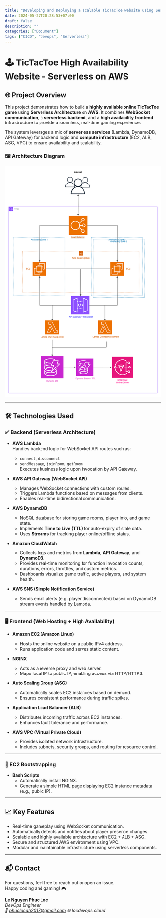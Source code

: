 ```yaml
---
title: "Developing and Deploying a scalable TicTacToe website using Serverless AWS Architecture"
date: 2024-05-27T20:28:53+07:00
draft: false
description: ""
categories: ["Document"]
tags: ["CICD", "devops", "Serverless"]
---
```

# 🕹️ TicTacToe High Availability Website - Serverless on AWS

## 🌐 Project Overview

This project demonstrates how to build a **highly available online TicTacToe game** using **Serverless Architecture** on **AWS**. It combines **WebSocket communication**, a **serverless backend**, and a **high availability frontend** infrastructure to provide a seamless, real-time gaming experience.

The system leverages a mix of **serverless services** (Lambda, DynamoDB, API Gateway) for backend logic and **compute infrastructure** (EC2, ALB, ASG, VPC) to ensure availability and scalability.

### 🖼️ Architecture Diagram

![Architecture Diagram](feature.png)

---

## 🛠️ Technologies Used

### ✅ Backend (Serverless Architecture)

- **AWS Lambda**  
  Handles backend logic for WebSocket API routes such as:
  - `connect`, `disconnect`
  - `sendMessage`, `joinRoom`, `getRoom`  
  Executes business logic upon invocation by API Gateway.

- **AWS API Gateway (WebSocket API)**  
  - Manages WebSocket connections with custom routes.
  - Triggers Lambda functions based on messages from clients.
  - Enables real-time bidirectional communication.

- **AWS DynamoDB**  
  - NoSQL database for storing game rooms, player info, and game state.
  - Implements **Time to Live (TTL)** for auto-expiry of stale data.
  - Uses **Streams** for tracking player online/offline status.

- **Amazon CloudWatch**  
  - Collects logs and metrics from **Lambda**, **API Gateway**, and **DynamoDB**.
  - Provides real-time monitoring for function invocation counts, durations, errors, throttles, and custom metrics.
  - Dashboards visualize game traffic, active players, and system health.

- **AWS SNS (Simple Notification Service)**  
  - Sends email alerts (e.g. player disconnected) based on DynamoDB stream events handled by Lambda.

---

### 🖥️ Frontend (Web Hosting + High Availability)

- **Amazon EC2 (Amazon Linux)**  
  - Hosts the online website on a public IPv4 address.
  - Runs application code and serves static content.

- **NGINX**  
  - Acts as a reverse proxy and web server.
  - Maps local IP to public IP, enabling access via HTTP/HTTPS.

- **Auto Scaling Group (ASG)**  
  - Automatically scales EC2 instances based on demand.
  - Ensures consistent performance during traffic spikes.

- **Application Load Balancer (ALB)**  
  - Distributes incoming traffic across EC2 instances.
  - Enhances fault tolerance and performance.

- **AWS VPC (Virtual Private Cloud)**  
  - Provides isolated network infrastructure.
  - Includes subnets, security groups, and routing for resource control.

---

### 🔧 EC2 Bootstrapping

- **Bash Scripts**  
  - Automatically install NGINX.
  - Generate a simple HTML page displaying EC2 instance metadata (e.g., public IP).

---

## 📈 Key Features

- Real-time gameplay using WebSocket communication.
- Automatically detects and notifies about player presence changes.
- Scalable and highly available architecture with EC2 + ALB + ASG.
- Secure and structured AWS environment using VPC.
- Modular and maintainable infrastructure using serverless components.

---

## 📬 Contact

For questions, feel free to reach out or open an issue.  
Happy coding and gaming! 🎮

**Le Nguyen Phuc Loc**  
*DevOps Engineer*  
*📧 phuclocdh2017@gmail.com*
*🌐 locdevops.cloud*

<!-- ## Table of contents

- [Pfsense, Client to Site \&  Site to site](#pfsense-client-to-site---site-to-site)
  - [Table of contents](#table-of-contents)
    - [What is Pfsense ?](#what-is-pfsense-)
    - [Features in pfsense](#features-in-pfsense)
    - [Setup firewall (Outscope)](#setup-firewall-outscope)
      - [Initial setup](#initial-setup)
        - [General Information](#general-information)
        - [Time Server Configuration](#time-server-configuration)
        - [WAN Interface Configuration](#wan-interface-configuration)
      - [Configure LAN Interface](#configure-lan-interface)
      - [Change the Admin password](#change-the-admin-password)
      - [Save parameters](#save-parameters)
      - [Configure Interface](#configure-interface)
      - [Configure Rule and NAT(port-forward)](#configure-rule-and-natport-forward)
        - [I. Rule WAN interface](#i-rule-wan-interface)
        - [II. Rule LAN interface](#ii-rule-lan-interface)
    - [Setup firewall (Inscope Non CDE)](#setup-firewall-inscope-non-cde)
    - [Build VPN](#build-vpn)
      - [Setup VPN Client to Site](#setup-vpn-client-to-site)
        - [Step 1: Configure WAN interface](#step-1-configure-wan-interface)
        - [Step 2: Create a Virtual IP](#step-2-create-a-virtual-ip)
        - [Step 3: Create Certificate Authority – CA](#step-3-create-certificate-authority--ca)
        - [Step 4: Create Server Certificate](#step-4-create-server-certificate)
        - [Step 5: Create a VPN – OpenVPN Server](#step-5-create-a-vpn--openvpn-server)
        - [Step 6: Create a VPN – OpenVPN Client](#step-6-create-a-vpn--openvpn-client)
        - [Step 7: Install the OpenVPN Client Export Utility, a tool that helps export the VPN client](#step-7-install-the-openvpn-client-export-utility-a-tool-that-helps-export-the-vpn-client)
        - [Step 8 : Create user OpenVPN](#step-8--create-user-openvpn)
        - [Step 9: Configure access permissions in the VPN](#step-9-configure-access-permissions-in-the-vpn)
        - [Step 10: Configure access to the VPN](#step-10-configure-access-to-the-vpn)
        - [Step 11: Configure NAT outbound](#step-11-configure-nat-outbound)
        - [Step 12: Export the VPN Client installation package](#step-12-export-the-vpn-client-installation-package)
        - [Step 13: Test the OpenVPN connection](#step-13-test-the-openvpn-connection)
      - [Setup VPN Site to site](#setup-vpn-site-to-site)
        - [Setup Network on CMC-Cloud Site HCM](#setup-network-on-cmc-cloud-site-hcm)
        - [Configure Interface OutScope, NonCDE, CDE Site HCM](#configure-interface-outscope-noncde-cde-site-hcm)
        - [Configure the IPSec tunnel Site HCM](#configure-the-ipsec-tunnel-site-hcm)
        - [Configure Firewall for local connections Site HCM](#configure-firewall-for-local-connections-site-hcm)
        - [Config Route table in CMC-Cloud on Site HCM](#config-route-table-in-cmc-cloud-on-site-hcm)
        - [Setup Network on CMC-Cloud Site HN](#setup-network-on-cmc-cloud-site-hn)
        - [Configure Interface OutScope, NonCDE, CDE Site HN](#configure-interface-outscope-noncde-cde-site-hn)
        - [Configure the IPSec tunnel Site HN](#configure-the-ipsec-tunnel-site-hn)
        - [Configure Firewall for local connections Site HN](#configure-firewall-for-local-connections-site-hn)
        - [Config Route table in CMC-Cloud on Site HN](#config-route-table-in-cmc-cloud-on-site-hn)
    - [Build VPN Route Base (Using OSPF)](#build-vpn-route-base-using-ospf)
      - [Routed IPsec (VTI)](#routed-ipsec-vti)
        - [HANOI - Khanh's zone (Vùng 1) - PHAN](#hanoi---khanhs-zone-vùng-1---phan)
        - [HCM - Khanh's zone (Vùng 2) - GIANG](#hcm---khanhs-zone-vùng-2---giang)
        - [HCM - Tram's zone (Vùng 3) - TRI](#hcm---trams-zone-vùng-3---tri)
      - [Step 1: Configure IPsec Tunnel on pfSense](#step-1-configure-ipsec-tunnel-on-pfsense)
      - [Step 2: Configure Phase 2 (Child SA) for VTI](#step-2-configure-phase-2-child-sa-for-vti)
      - [Create the VTI Interface](#create-the-vti-interface)
      - [Step 4: Firewall Rules for the VTI Interface](#step-4-firewall-rules-for-the-vti-interface)
      - [Testing the VTI Tunnel](#testing-the-vti-tunnel)
      - [Step 5: Setup for OSPF on pfSense with VTI](#step-5-setup-for-ospf-on-pfsense-with-vti)
        - [I. Install the FRR Package on pfSense](#i-install-the-frr-package-on-pfsense)
        - [II. Configure FRR Global Settings](#ii-configure-frr-global-settings)
        - [III. Configure OSPF in FRR](#iii-configure-ospf-in-frr)
        - [IV. Configure Static Routing in Pfsense](#iv-configure-static-routing-in-pfsense)
        - [V. Check status OSPF in FRR](#v-check-status-ospf-in-frr)
        - [V. Check ping](#v-check-ping)
    - [Build VPN With GRE-TUNNEL](#build-vpn-with-gre-tunnel)

### What is Pfsense ?

**`Pfsense`**: is an application that functions as a network firewall router and is free based on `FreeBSD`. Pfsense is configured through a web GUI interface for easy management and customization. It supports filtering based on source address, destination, source port, destination port, supports routing, and can operate in bridge or transparent mode.

![pfsense](Imgs/pfsense.png)

Moreover, If using pfsense as a gateway, we can clearly see the support for NAT and port forwarding on pfsense as well as performing load balancing or failover on the network paths.

### Features in pfsense

1. *`Aliases`*: In pfsense, the firewall cannot have a rule consisting of multiple IP groups or a port group. Therefore, it is necessary to group IP, Port, or URL into one alias. An alias allows to substitute one host, one network range, multiple separate IPs, or a group of ports, URLs... Aliases help save time if used correctly.

2. *`NAT`*: Pfsense supports Static NAT in the form of NAT 1:1. The condition to perform NAT 1:1 is to have a public IP. When performing NAT 1:1, the Private IP being NAT-ed will always go out with the corresponding Public IP, and the ports will also correspond on the Public IP.

3. *`Powerful firewall`*: PFsense provides a strong firewall with the ability to filter packets based on IP address, port, protocol, application,... It also supports complex and flexible firewall rules. Rules must be created to manage the internal network.

4. *`Analyze and manage traffic`*: PFsense provides network traffic analysis tools such as NetFlow and many other plugins to help you understand and manage Internet usage in your network.

5. *`VPN (Virtual Private Network)`*: PFsense supports multiple VPN protocols such as *`IPsec`*, *`OpenVPN`*, *`L2TP`*, and *`PPTP`*, allowing secure VPN connections to be established between locations or remote users.

6. *`Proxy Server`*: PFsense can act as a `proxy server`, allowing to control and filter web content, providing security and managing Internet traffic.

7. *`Load balancing and failover`*: PFsense supports load balancing across multiple Internet connections to optimize network performance and availability. It also features redundancy to ensure service continuity.

8. *`Manage access control lists (ACL)`*: By using access control lists, you can control the Internet access rights of users in the network, from blocking access to specific websites to managing access time.

9. *`Security`*: PFsense supports many security features such as `IDS/IPS` (Intrusion Detection/Prevention System), `DPI` (Deep Packet Inspection), `DDoS` protection, to protect the network from various threats.

10. *`Managing DHCP and DNS:`*: PFsense also provides DHCP and DNS management services to automatically assign IP addresses and manage domains within the network.

![pfsense](Imgs/pfs.jpg)

### Setup firewall (Outscope)

The pfSense solution is an open-source firewall project originating from the Monowall firewall project from many years ago. According to pfsense.org, thousands of enterprises use pfSense. Essentially, pfSense will include a full-featured firewall/L3 routing suite with many other features such as proxy server, IDS/IPS, high availability, certificate management, and centralized VPN.

![architecture](Imgs/fo.svg)

#### Initial setup

> [!CAUTION]
> ***Error login HTTP_REFERER***
> ![pfsense](Imgs/cts_error.png)

Access **terminal console** of **pfsense -> select number `8`**.

![pfsense](Imgs/cts_fix.png)

```sh
pfSsh.php playback disablereferercheck
```

> [!NOTE]
> ***ERR_CONNECTION_TIMED_OUT***

- Assignment Interface in pfSense:

  After configuring VLANs, pfSense will prompt you to assign the WAN interface. Typically, pfSense will display a list of network interfaces connected to it, such as vtnet0 and vtnet1. These are common virtual network interface names in cloud environments.
  - `Cloud Environment Consideration:`
    - In a cloud environment, if you do not have a VPN setup, pfSense will require a public IP address on the WAN interface to allow access to the User Interface (UI). This is crucial because, without VPN, the only way to manage pfSense remotely is through this public IP.

  - `WAN Configuration Before LAN:`
    - It is essential to configure WAN access rules before setting up the LAN interface, especially for ports 443 (HTTPS) and 80 (HTTP). `This is because, once the LAN interface is assigned, pfSense’s "Default Rule" will automatically shift from the WAN to the LAN interface`.
    - This behavior is part of pfSense’s security mechanism, where the default access rules will prioritize the LAN interface once it's assigned.

If you assign the LAN interface before configuring the necessary WAN rules, you might lose access to pfSense through the WAN interface. This happens because the default allow rules will then apply to the LAN, `leaving the WAN interface without the required access permissions`.

When accessing the Web UI interface, pfSense will automatically display the Setup Wizard page to set up the main parameters for the system.

![pfsense](Imgs/pfsense-web-ui.png)

Click **`Next`** to continue

##### General Information

![pfsense](Imgs/pfsense-web-ui-1.png)

Set up `Hostname`, `Domain`, `DNS Server`, then click `Next`

- Hostname: keep pfSense unchanged, you can change later.

- Domain: keep the default home.arpa, you can change later.

- Primary & Secondary DNS Server: Enter Cloudflare DNS (1.1.1.1 and 1.0.0.1) or Google DNS (8.8.8.8 and 8.8.4.4), or leave it blank.

- Override DNS: Select this if you want to use the DNS provided by the DHCP Server sent to the WAN port.

##### Time Server Configuration

![pfsense](Imgs/pfsense-web-ui-2.png)

Adjust time zone and Time Server. I use time server `1.vn.pool.ntp.org.`

##### WAN Interface Configuration

Configure the WAN Interface and LAN Interface according to the virtual network diagram designed in architecture.

1. **Step 1:**

   - Setup IP address of WAN and LAN in portal CMC-Cloud

    ![pfsense](Imgs/pfs_oos.png)

   - Setup security group in portal CMC-Cloud

    ![pfsense](Imgs/pfs_oos_1.png)

2. **Step 2:**

   - Set the WAN Interface Type to Static with the following IP parameters:

  ![pfsense](Imgs/sub_net.png)

  **IP Address:** `172.24.48.8`

  **Subnet Mask:** `24`

  **Upstream Gateway:** `172.24.48.1` (IP of the Mikrotik Router)

  In a real-world scenario, if you are using pfSense to connect to the ISP's optical modem, you will need to change the WAN Interface Type to PPPoE and enter the provided Username/Password for connection authentication.

  ![pfsense](Imgs/pfs_oos_.png)

  Set the `WAN` Interface to `DHCP` IP

  ![pfsense](Imgs/pfs_oos_2.png)

  Uncheck the option `Block RFC1918 Private Networks` and `Block bogon networks`

  Block RFC1918 Private Networks: This option means that pfSense will block all access to the WAN port from internal IP ranges (`10/8, 172.16/12, 192.168/16`).

  Since I'm using pfSense in a virtual network on CMC-Cloud, where all connections to the WAN port are internal IPs (`172.24.48.0/24`), it is necessary to uncheck Block RFC1918 Private Networks to allow the Host to access the pfSense management page.

#### Configure LAN Interface

Change LAN IP Address to `dhcp` and Subnet Mask `32`

![pfsense](Imgs/pfs_oos_3.png)

#### Change the Admin password

![pfsense](Imgs/pfs_oos_4.png)

Enter `new password` for Admin account

#### Save parameters

![pfsense](Imgs/pfs_oos_5.png)

Click `Reload` to let pfSense save the parameters and restart the service.

![pfsense](Imgs/pfs_oos_6.png)

Click `Finish` to complete

**`Result:`** Dashboard of pfsense

![pfsense](Imgs/pfs_oos_7.png)

#### Configure Interface

Add interface `vtnet1`

![pfsense](Imgs/pfs_oos_8.png)

Config `WAN` interface

![pfsense](Imgs/wan-oos.png)

![pfsense](Imgs/wan-oos-1.png)

Config `LAN` interface

![pfsense](Imgs/lan-oos.png)

![pfsense](Imgs/lan-oos-1.png)

#### Configure Rule and NAT(port-forward)

> **Rule**

##### I. Rule WAN interface

![pfsense](Imgs/rule-wan.png)

- Allow Port access UI

    > [!NOTE]
    > If the service runs on two ports, `80 (HTTP)` and `443 (HTTPS)`, it should be configured to access the public IP address via a different port to avoid conflicts when configuring port forwarding.

  - Go to: System -> Advanced -> Admin Access -> webConfigurator -> TCP Port: 'Port different: 80 and 443' -> Save -> Apply changes and wait 20 seconds for automatic redirection. (Remember to create an Allow Rule for WAN Access on the configured port).

  ![pfsense](Imgs/rule-wan-1.png) ![pfsense](Imgs/rule-wan-2.png)

- Virtual IP port-forward to 80 and 443

  To set up port forwarding to ports 80 and 443 using a Virtual IP, you need to configure the following steps:
  - Step 1. Create a Virtual IP on CMC-lor:
    - Go to Dashboard CMC-Cloud ->`Virtual Private Cloud` -> `Subnets` -> `subnet-outscope-bvb` -> `IP address`.

      ![pfsense](Imgs/vip.png)

    - Select button `Assign Virtual IP address` -> `Automatic` -> `OK`.

      ![pfsense](Imgs/vip_1.png)

    - Continue select `Actions` -> `Bind to Server` -> `Select Server` -> `Select Port` -> `Bind Server`.

      ![pfsense](Imgs/vip_2.png)

      ![pfsense](Imgs/vip_3.png)

##### II. Rule LAN interface

![pfsense](Imgs/rule-lan.png)

> **NAT**

1. NAT Port-forward

![pfsense](Imgs/nat-pf.png)

- Go to Port Forwarding Settings:
  - Navigate to Firewall -> NAT -> Port Forward.
  - Click Add to create a new NAT rule for port forwarding.

Configure port forwarding from the `WAN` interface to the internal `NAT IP` (`172.24.65.98`) on port `80` (`HTTP`)

![pfsense](Imgs/nat-pf1.png)

Configure port forwarding from the `WAN` interface to the internal `NAT IP` (172.24.65.98) on port `443` (`HTTPS`)

![pfsense](Imgs/nat-pf2.png)

1. NAT Outbound

- Select `Hybrid Outbound NAT rule generation. (Automatic Outbound NAT + rules below)`
- Add Mapping LAN address to subnet 172.24.64.0/20 (outscope)

![pfsense](Imgs/Outbound.png)

![pfsense](Imgs/Outbound1.png)

### Setup firewall (Inscope Non CDE)

### Build VPN

`OpenVPN` is a virtual private network (VPN) system that implements techniques to create secure point-to-point or site-to-site connections. It allows parties to authenticate each other using `pre-shared keys`, `certificates`, or `usernames/passwords`. When used in a multi client-server configuration, it enables the server to issue an authentication certificate to each client. It uses the OpenSSL encryption library as well as the widely-used *TLS protocol*, with many control and security features.

> [!NOTE]
> ***The pfSense firewall is installed and working with interfaces including WAN and LAN***

#### Setup VPN Client to Site

##### Step 1: Configure WAN interface

- Setup IP address of WAN in portal CMC-Cloud

![pfsense](Imgs/cts.png)

- Setup security group in portal CMC-Cloud

![pfsense](Imgs/cts1.png)

##### Step 2: Create a Virtual IP

- Navigate to Firewall -> `Virtual IPs`.
- Click `Add` to create a new Virtual IP.
- Set the `Type` to `IP Alias`.
- Assign the `Virtual IP Address` (42.96.47.201) that you want to use.
- Set the Interface to `WAN` or whichever interface you want the Virtual IP to be associated with.
- Save and apply the changes.

![pfsense](Imgs/cts2.png)
![pfsense](Imgs/cts3.png)

##### Step 3: Create Certificate Authority – CA

- Go to the menu `System > Cert. Manager`.

- Click button `Add` to create a new CA.

  ![pfsense](Imgs/cts_ca.png)

- Enter an identifying name for the CA.

- Set the `method` to **Create an internal Certificate Authority**.

- Select **Key Type**. (RSA, ECDSA..)

- Set the length of the key **Key length (2048, 4096, …)**.

- Select **Digest Algorithm encryption algorithm (sha256, sha512, …)**.

- Set a common name **Common Name (internal-ca, own-ca, ...)**.

  ![pfsense](Imgs/cts_ca1.png)

- Save to complete CA

  ![pfsense](Imgs/cts_ca2.png)

##### Step 4: Create Server Certificate

- Go to the `System > Cert. Manager menu`.

- Access the `Certificates` tab in the submenu.

- Select `Add/Sign` at the bottom right.

- Set the `Method` to `Create an internal Certificate Authority`.

- Enter a Descriptive name.

- Set the `Key length` and `Digest Algorithm` the same as the previously created `CA`.

- Adjust the `Lifetime` to 3650 days or customize it, not exceeding 398 days.

- Set the Common Name.

- Set the `Certificate Type` to Server `Certificate`.

  ![pfsense](Imgs/cts_ca3.png)

- Save to complete `Server Certificate`.

##### Step 5: Create a VPN – OpenVPN Server

- Select the `VPN > OpenVPN`.

  ![pfsense](Imgs/cts_vpn.png)

- Select `Add`.
  - General Information:
    1. Set **Server mode** to **Remote Access (SSL/TLS + User Auth)**.
    2. **Local port**, select the connection port, default port **1194**.
    3. Enter a **description**.

  ![pfsense](Imgs/cts_vpn1.png)

  - `Cryptographic` Settings:

    1. Select Use **TLS Key** and automatically enable **Automatically generate a TLS Key**.
    2. In **Peer Certificate Authority**, select the CA that was previously created.
    3. Select the **Server Certificate** created.
    4. Choose 2048 for **DH Parameter Length**.
    5. Set **Auth digest algorithm** to RSA-SHA256 (256-bit).

    ![pfsense](Imgs/cts_vpn2.png)![pfsense](Imgs/cts_vpn3.png)

  - `VPN Tunnel` Settings:
    1. Create a subnet in **IPv4 Tunnel Network** as `10.20.10.0/24`.
    2. Leave **IPv6 Tunnel Network** blank.
    3. Enable **Redirect IPv4 Gateway**.
    4. Specify the `maximum number(20)` of clients allowed to concurrently connect to this server.

    ![pfsense](Imgs/cts_vpn4.png)

  - `Client Settings` and `Ping settings`

    Keep default setting

    ![pfsense](Imgs/cts_vpn5.png)

  - `Advanced Client Settings` and `Advanced Configuration`:

    1. Enable DNS Server and add IP DNS Server `10.20.10.1`.
    2. Choose IPv4 Only in Gateway creation; select Both if using IPv4 and IPv6.

    ![pfsense](Imgs/cts_vpn6.png)

- Press `Save` to update the configuration.

  ![pfsense](Imgs/cts_vpn7.png)

##### Step 6: Create a VPN – OpenVPN Client

- Navigate to `VPN > OpenVPN > Clients`.

![pfsense](Imgs/cts_c.png)

- Click the `Add` button.

  - General Information:
    1. Enter a **description**.
    2. **Disabled**: Leave this unchecked or your client connection will be disabled.
    3. Set **Server mode** to **Peer to Peer (SSL/TLS)**.

    ![pfsense](Imgs/cts_c1.png)

  - `Endpoint Configuration` Setting:
    1. **Protocol**:Have 2 option UDP and TCP. And we used *TCP only on IPv4*.
    2. Set **Interface**: `42.96.47.201((VIP))`. The virtual IP (VIP) was created previously.
    3. **Local port**: Leave blank unless specified by your VPN provider
    4. **Server host or address**: The IP address(*`42.96.47.201`*) or hostname of the VPN server to which you will connect.
    5. **Server port**: The port(*`1194`*) over which the VPN connection will be made.
    6. **Proxy host or address**: Leave blank
    7. **Proxy port**: Leave blank
    8. **Proxy Authentication**: none
    ![pfsense](Imgs/cts_c2.png)

  - `User Authentication` Settings
    1. Username: Your username, client identifier, account number, etc.
    2. Password: Your password (if required)
    3. Automatic Retry: Leave unchecked so that your client will attempt to reconnect when authentication fails.
  
    ![pfsense](Imgs/cts_c3.png)

  - `Cryptographic` Settings
    1. Select Use **TLS Key** and automatically enable **Automatically generate a TLS Key**.
    2. In **Peer Certificate Authority**, select the CA that was previously created.
    3. **Client Certificate**: Leave this set to None.
    4. Set **Auth digest algorithm** to RSA-SHA256 (256-bit).

    ![pfsense](Imgs/cts_c4.png)![pfsense](Imgs/cts_c5.png)

  - `VPN Tunnel` Settings: Keep default in Tunnel Setting section.

    ![pfsense](Imgs/cts_c6.png)

  - `Ping settings`

    Keep default setting

    ![pfsense](Imgs/cts_c7.png)

  - `Advanced Configuration`:
    - Choose IPv4 Only in `Gateway creation`; select Both if using IPv4 and IPv6.

    ![pfsense](Imgs/cts_c8.png)

- Press `Save` to update the configuration.

  ![pfsense](Imgs/cts_c9.png)

##### Step 7: Install the OpenVPN Client Export Utility, a tool that helps export the VPN client

- Go to `System > Package Manager`.

- Select **Available Packages** in the submenu.

  ![pfsense](Imgs/cts_pkt.png)

- Find the `openvpn-client-export utility` and select **install** to install it.

  ![pfsense](Imgs/cts_pkt1.png)

- Press **confirm** to install.
  ![pfsense](Imgs/cts_pkt2.png)
- Once installation is complete, **Success** will be displayed in the **Package Installer** interface.
  ![pfsense](Imgs/cts_pkt3.png)![pfsense](Imgs/cts_pkt4.png)

##### Step 8 : Create user OpenVPN

- Go to the menu **System > User Manager**.

  ![pfsense](Imgs/cts_user.png)

- Select the **Add** button and enter a **Username** and **Password** for your user.

- Press **Save**, and the **OpenVPN user** will be successfully created and then redirected to the initial interface.

- Configure the authentication method as certificate and password.

- Select **Add** -> **User Certificate** and enter additional information.

- Set the method (**Method -> Create an internal Certificate**).

- Choose **Key length, Type, and Digest Algorithm** to match the previously created **CA**.

- Set the expiration time **Lifetime to 3650 days**.

- Ensure that **Certificate Type** is selected as the user certificate just created **(User Certificate)**.

- **Save** to complete linking the user certificate with the OpenVPN user **(User Certificate – OpenVPN user)**.

  ![pfsense](Imgs/cts_user1.png)![pfsense](Imgs/cts_user2.png)

- Press **Save** to complete the setup of creating the user account for OpenVPN.

##### Step 9: Configure access permissions in the VPN

- Go to the `Firewall > Rules` menu.
- Select **OpenVPN**.
- Select the first **Add** to add a new rule.
  ![pfsense](Imgs/cts_rule_vpnn.png)
- **Interface**: OpenVPN
- **Address Family**, choose **IPv4** only.
- **Protocol**, select **TCP**.
  ![pfsense](Imgs/cts_rule_vpn.png)

- `Source`, choose **any**.
- Enter a **description**, press Save, and Apply Changes to save the configuration.

  ![pfsense](Imgs/cts_rule_vpn1.png)

##### Step 10: Configure access to the VPN

- Go to the `Firewall > Rules` menu.
- Select the **WAN** tab.
- Click **Add** to add a new rule.

  ![pfsense](Imgs/cts_rule_wan.png)

- Set **Address Family** to **IPv4**.
- **Protocol**, choose **TCP**.

  ![pfsense](Imgs/cts_rule_wan1.png)

- Set **Source** to **any**.
- `Destination Port Range`, enter the OpenVPN port configured earlier, which is **`1194`**.
- Enter a **description**, press **Save**, and Apply Changes to save the configuration.

  ![pfsense](Imgs/cts_rule_wan2.png)

##### Step 11: Configure NAT outbound

- Navigate to `Firewall > NAT > Outbound`.
  - Outbound NAT Mode: ***Hybrid Outbound NAT rule generation.
(Automatic Outbound NAT + rules below)*** and then click **Save** and Apply Changes NAT rules.
  ![pfsense](Imgs/cts_nat.png)
  - Mappings Configure
    - Click the green **Add** button with a downward pointing arrow, to create a new NAT rule.
    - Set the **Interface** field to the VPN interface we created earlier.
    - Set the **Address Family** to either IPv4 or IPv4+IPv6 if your VPN provider explicitly supports IPv6.
    - Set the **Source** and **Destination** network with subnet address.
    - Leave all the other settings untouched. Click **Save** and **Apply Changes**.

    ![pfsense](Imgs/cts_nat1.png)! [pfsense](Imgs/cts_nat2.png)

##### Step 12: Export the VPN Client installation package

- Go to `VPN > OpenVPN`.
- Select `Client Export` in the submenu.
- Select the correct **OpenVPN** server next to **Remote Access Server**.
- If using `Dynamic DNS` to access the pfSense **WAN** network, choose **Other** and select **Host Name Resolution** (This setting allows access to the pfSense WAN network using a name instead of an IP address, ensuring no loss of access to the OpenVPN server if the ISP changes the IP or WAN network). `Exp: 42.96.47.201`
- If not using this, set **Host Name Resolution** to **Interface IP Address**.

  ![pfsense](Imgs/cts_vpn_exp.png)![pfsense](Imgs/cts_vpn_exp1.png)

- Scroll down to the user location to download the VPN Client installation file, and choose the appropriate installation file.
  ![pfsense](Imgs/cts_vpn_exp2.png)

##### Step 13: Test the OpenVPN connection

- Run the installation file for the **VPN Client** that was downloaded.
- Once successfully connected to **OpenVPN**,

  ![pfsense](Imgs/vpn_test.png)

- Network information – when connected to **OpenVPN**.
  ![pfsense](Imgs/vpn_test1.png)

  ![pfsense](Imgs/vpn_test2.png)

  ![pfsense](Imgs/vpn_test3.png)

#### Setup VPN Site to site

> Site HCM

Start with configuring the tunnel and related settings on the firewall at Site HCM.

##### Setup Network on CMC-Cloud Site HCM

1. Setup IP address of `WAN` and `LAN` in portal `CMC-Cloud`:

    Add **IP private** and **IP public**
    ![pfsense](Imgs/S2S/vpn_s2s_cmc.png)
2. Setup **security group** in portal CMC-Cloud
    ![pfsense](Imgs/S2S/vpn_s2s_cmc0.png)![pfsense](Imgs/S2S/vpn_s2s_cmc1.png)![pfsense](Imgs/S2S/vpn_s2s_cmc2.png)
3. `Allowed address pairs`
   - Double click to open tab `Update port` -> **Allowed address pairs**
   - Add Security Group
   - Add *`IP Address or CIDR *`* -> `Mac Address`
   - Click Add to create a new **Allowed address pairs**.
  
    ![pfsense](Imgs/S2S/vpn_s2s_cmc3.png)

    ![pfsense](Imgs/S2S/vpn_s2s_cmc4.png)

    ![pfsense](Imgs/S2S/vpn_s2s_cmc5.png)

    ![pfsense](Imgs/S2S/vpn_s2s_cmc6.png)

##### Configure Interface OutScope, NonCDE, CDE Site HCM

Let's start.

First, configure the internal LAN and the gateway interface. To do this, in the browser, go to the server IP address or domain name if any. Enter the username and password and get to the Home screen (Dashboard). In the program menu, go to the interfaces section `Interfaces -> Assignments`. In our case, have 3 interfaces are already distributed - we leave it as it is. If you have several interfaces, you should select the necessary interface by mac-address and click the Add button.

Assign an IP address to the interface **“looking”** to the local network.

- Add interface vtnet1 (OutScope)
- Add interface vtnet2 (NonCDE)
- Add interface vtnet3 (CDE)

![pfsense](Imgs/S2S/s2s2.png)
![pfsense](Imgs/S2S/s2s.png)

In the program menu, change interface name `interfaces section -> OutScope | NonCDE | CDE`. At the end of the setup, click the Save button.

For all servers in the local network, as the default gateway, set the IP address specified in the LAN.

- Assign `Interface > OutScope`
  - Setting `General Configuration`
    - Select **enable interface**
    - IPv4 Type: **DHCP**
  - DHCP Client Configuration
    - Keep default
  - Reserved Networks
    - Untick **Block private networks and loopback addresses** and **Block bogon networks**

  ![pfsense](Imgs/S2S/s2s9.png)![pfsense](Imgs/S2S/s2s10.png)

- Do the same with CDE and Non CDE
  ![pfsense](Imgs/S2S/s2s7.png)![pfsense](Imgs/S2S/s2s8.png)
  ![pfsense](Imgs/S2S/s2s5.png)![pfsense](Imgs/S2S/s2s6.png)
  
`Important!` If you use cloud services, then you need to unite the network nodes from the administration panel of the cloud service through `“Virtual Networks”`.

##### Configure the IPSec tunnel Site HCM

***`Phase 1`***

- Access the `VPN > IPSEC > Tunnel` section
- Click on the **ADD P1** button![pfsense](Imgs/S2S/s2s16.png)
- In the Phase 1 configuration page of the IPsec VPN on the pfsense server, fill in the information according to the configuration similar to IPSec VPN in site HN.
  - `General Information` Setting
    - Enter a **Description**
    - Uncheck **Disabled** this box so that the tunnel will be operational.
  - `IKE Endpoint Configuration`
    - Key Exchange version: Specifies whether to use IKEv2 or IKEv1. IKEv2 is the best practice when supported by both endpoints. If one side does not support IKEv2, use **IKEv1** instead.
    - Internet Protocol: **IPv4** in most cases unless both WANs have IPv6
    - Interface: Most likely set to **WAN**
    - Remote Gateway: The WAN address at Site HN, in this example: `42.96.40.240`.
    ![pfsense](Imgs/S2S/s2s17.png)
  - Setup `Phase 1 Proposal (Authentication)`
  
    The next section controls IPsec phase 1 proposals for encryption.
    - Authentication Method:The default, **Mutual PSK**
    - Negotiation mode: **Main**
    - My Identifier: **My IP Address**
    - Peer Identifier: **Any**
    - Pre-Shared key: generate a key (we will also need this value on our end)![pfsense](Imgs/S2S/s2s18.png)
  - `Phase 1 Proposal (Encryption Algorithm)`
  
    Encryption Algorithm:
    - Algorithm Select **AES**
    - Key length use **128bits**
    - Hash use **SHA256**
    - DH group **2** (1028bit)
  - `Expiration and Replacement`
    - The Expiration and Replacement section controls the timing and method by which phase 1 will be renegotiated.
      - Life Time: The default `28800` is OK for this endpoint.
      - The other lifetime-related values (Rekey Time, Reauth Time, Rand Time) should be left at their defaults on this endpoint as they are automatically calculated as the correct values.
  - `Advanced Options`
    - Child SA Close Action: Set this endpoint to **Default**. Moreover, have options **Restart/Reconnect** so that the phase 2 entries will be reconnected if they get disconnected.
    - Leave checked and at the default values.
  ![pfsense](Imgs/S2S/s2s19.png)
  - Click **Save** when complete

***`Phase 2`***

With the phase 1 entry complete, now a new phase 2 definition to the VPN:

- Click **Show Phase 2 Entries** to expand the phase 2 list for this VPN.

- Click **Add P2** to add a new phase 2 entry.

Now add settings for phase 2 on this VPN. The settings for phase 2:

- `General Information`
  - Description: A brief description of the network(s) involved in this phase 2 entry.
  - Mode: Select ***Tunnel IPv4***
- `Networks`
  - Local Network: **WAN subnet** with interface WAN. **LAN Subnet** with interfaces: OutScope, CDE and NonCDE.
- `NAT/BINAT`
  - Set to **None**.
- `Remote Network`
  - Set to the network at Site HN, in this case: `172.25.49.0/24`

![pfsense](Imgs/S2S/s2s20.png)

The next section of the phase 2 settings covers traffic encryption. Encryption algorithms and Hash algorithms can both be set to allow multiple options in phase 2, and both sides will negotiate and agree upon the settings so long as each side has at least one of each in common. In some cases that may be a good thing, but it is usually better to restrict this to the single specific options desired on both sides.

- `Phase 2 Proposal (SA/Key Exchange)`
  - Protocol: Set to **ESP** for encryption.
  - Encryption Algorithms: **AES (128bits)**
  - Hash algorithm use **SHA1**
  - PFS key group with **2(1024bit)**

- `Expiration and Replacement` and `Keep Alive`
  - Keep default

![pfsense](Imgs/S2S/s2s22.png)

***NonCDE***

![pfsense](Imgs/S2S/s2s23.png)![pfsense](Imgs/S2S/s2s24.png)

***CDE***

![pfsense](Imgs/S2S/s2s25.png)![pfsense](Imgs/S2S/s2s26.png)![pfsense](Imgs/S2S/s2s27.png)

***OutScope***

![pfsense](Imgs/S2S/s2s28.png)![pfsense](Imgs/S2S/s2s29.png)

`Result:`

![pfsense](Imgs/S2S/s2s30.png)

##### Configure Firewall for local connections Site HCM

In the program menu, select `Firewall -> Rules -> WAN`. Click the **Add** button.

- Protocol: **TCP**, but you can also use Any.

- Source: **Any**.

- Destination: **Any**.

![alt text](Imgs/S2S/s2s11.png)

Configure rule OutScope VPN: `Firewall -> Rules -> OutScope`

- On the new page we check the parameters:

  - Customizable interface: **OutScope**.

  - Protocol: **TCP**, but you can also use Any.

  - Source: **Any**.

  - Destination: **Any**.
- Save the settings by clicking on the Save button.

![alt text](Imgs/S2S/s2s14.png)

Do the same with CDE and Non CDE

![alt text](Imgs/S2S/s2s13.png)

![alt text](Imgs/S2S/s2s12.png)

Configure rule IPSec VPN: `Firewall -> Rules -> IPSec`

- Protocol: **TCP**, but you can also use **Any**.

- Source: **Any**.

- Destination: **Any**.

![alt text](Imgs/S2S/s2s15.png)

It should be noted that the same settings must be made on all remote pfSense servers connected to a single network.

##### Config Route table in CMC-Cloud on Site HCM

A route table contains a set of rules, called routes, that determine where network traffic from your subnet or gateway is directed.

![alt text](Imgs/S2S/route_hcm.png)

![alt text](Imgs/S2S/route_hcm_1.png)

![alt text](Imgs/S2S/route_hcm_1.1.png)

![alt text](Imgs/S2S/route_hcm_1.2.png)

![alt text](Imgs/S2S/route_hcm_2.png)

![alt text](Imgs/S2S/route_hcm_2.1.png)

![alt text](Imgs/S2S/route_hcm_3.png)

![alt text](Imgs/S2S/route_hcm_3.1.png)

![alt text](Imgs/S2S/route_hcm_3.2.png)

![alt text](Imgs/S2S/route_hcm_5.png)

![alt text](Imgs/S2S/route_hcm_5.1.png)

===================================================

> Site HN

Now that Site HCM is configured, it is time to tackle Site HN. Repeat the process on the Site HN endpoint to add a tunnel.

##### Setup Network on CMC-Cloud Site HN

1. Setup IP address of `WAN` and `LAN` in portal `CMC-Cloud`:

    Add **IP private** and **IP public**
    ![pfsense](Imgs/S2S-HN/s2s_cmc_hn.png)
2. Setup **security group** in portal CMC-Cloud
    ![pfsense](Imgs/S2S-HN/s2s_cmc_hn1.png)![pfsense](Imgs/S2S-HN/s2s_cmc_hn2.png)
3. `Allowed address pairs`
   - Double click to open tab `Update port` -> **Allowed address pairs**
   - Add Security Group
   - Add *`IP Address or CIDR *`* -> `Mac Address`
   - Click Add to create a new **Allowed address pairs**.
  
    ![pfsense](Imgs/S2S-HN/s2s_cmc_hn3.png)

    ![pfsense](Imgs/S2S-HN/s2s_cmc_hn4.png)

    ![pfsense](Imgs/S2S-HN/s2s_cmc_hn5.png)

    ![pfsense](Imgs/S2S-HN/s2s_cmc_hn6.png)

##### Configure Interface OutScope, NonCDE, CDE Site HN

Let's start.

First, configure the internal LAN and the gateway interface. To do this, in the browser, go to the server IP address or domain name if any. Enter the username and password and get to the Home screen (Dashboard). In the program menu, go to the interfaces section `Interfaces -> Assignments`. In our case, have 3 interfaces are already distributed - we leave it as it is. If you have several interfaces, you should select the necessary interface by mac-address and click the Add button.

Assign an IP address to the interface **“looking”** to the local network.

- Add interface vtnet1 (OutScope)
- Add interface vtnet2 (NonCDE)
- Add interface vtnet3 (CDE)

![pfsense](Imgs/S2S-HN/hn.png)
![pfsense](Imgs/S2S-HN/hn0.png)

In the program menu, change interface name `interfaces section -> OutScope | NonCDE | CDE`. At the end of the setup, click the Save button.

For all servers in the local network, as the default gateway, set the IP address specified in the LAN.

- Assign `Interface > OutScope`
  - Setting `General Configuration`
    - Select **enable interface**
    - IPv4 Type: **DHCP**
  - DHCP Client Configuration
    - Keep default
  - Reserved Networks
    - Untick **Block private networks and loopback addresses** and **Block bogon networks**

  ![pfsense](Imgs/S2S-HN/hn7.png)![pfsense](Imgs/S2S-HN/hn8.png)

- Do the same with CDE and Non CDE
  ![pfsense](Imgs/S2S-HN/hn6.png)![pfsense](Imgs/S2S-HN/hn6a.png)
  ![pfsense](Imgs/S2S-HN/hn4.png)![pfsense](Imgs/S2S-HN/hn5.png)
  
`Important!` If you use cloud services, then you need to unite the network nodes from the administration panel of the cloud service through `“Virtual Networks”`.

##### Configure the IPSec tunnel Site HN

***`Phase 1`***

- Access the `VPN > IPSEC > Tunnel` section
- Click on the **ADD P1** button![pfsense](Imgs/S2S-HN/hn15.png)
- In the Phase 1 configuration page of the IPsec VPN on the pfsense server, fill in the information according to the configuration similar to IPSec VPN in site HN.
  - `General Information` Setting
    - Enter a **Description**
    - Uncheck **Disabled** this box so that the tunnel will be operational.
  - `IKE Endpoint Configuration`
    - Key Exchange version: Specifies whether to use IKEv2 or IKEv1. IKEv2 is the best practice when supported by both endpoints. If one side does not support IKEv2, use **IKEv1** instead.
    - Internet Protocol: **IPv4** in most cases unless both WANs have IPv6
    - Interface: Most likely set to **WAN**
    - Remote Gateway: The WAN address at Site HN, in this example: `42.96.45.27`.
    ![pfsense](Imgs/S2S-HN/hn16.png)
  - Setup `Phase 1 Proposal (Authentication)`
  
    The next section controls IPsec phase 1 proposals for encryption.
    - Authentication Method:The default, **Mutual PSK**
    - Negotiation mode: **Main**
    - My Identifier: **My IP Address**
    - Peer Identifier: **Any**
    - Pre-Shared key: generate a key (we will also need this value on our end)![pfsense](Imgs/S2S-HN/hn17.png)
  - `Phase 1 Proposal (Encryption Algorithm)`
  
    Encryption Algorithm:
    - Algorithm Select **AES**
    - Key length use **128bits**
    - Hash use **SHA256**
    - DH group **2** (1028bit)
  - `Expiration and Replacement`
    - The Expiration and Replacement section controls the timing and method by which phase 1 will be renegotiated.
      - Life Time: The default `28800` is OK for this endpoint.
      - The other lifetime-related values (Rekey Time, Reauth Time, Rand Time) should be left at their defaults on this endpoint as they are automatically calculated as the correct values.
  - `Advanced Options`
    - Child SA Close Action: Set this endpoint to **Default**. Moreover, have options **Restart/Reconnect** so that the phase 2 entries will be reconnected if they get disconnected.
    - Leave checked and at the default values.
  ![pfsense](Imgs/S2S-HN/hn18.png)
  - Click **Save** when complete

***`Phase 2`***

With the phase 1 entry complete, now a new phase 2 definition to the VPN:

- Click **Show Phase 2 Entries** to expand the phase 2 list for this VPN.

- Click **Add P2** to add a new phase 2 entry.

Now add settings for phase 2 on this VPN. The settings for phase 2:

- `General Information`
  - Description: A brief description of the network(s) involved in this phase 2 entry.
  - Mode: Select ***Tunnel IPv4***
- `Networks`
  - Local Network: **WAN subnet** with interface WAN. **LAN Subnet** with interfaces: OutScope, CDE and NonCDE.
- `NAT/BINAT`
  - Set to **None**.
- `Remote Network`
  - Set to the network at Site HN, in this case: `172.24.49.0/24`

![pfsense](Imgs/S2S-HN/hn19.png)

The next section of the phase 2 settings covers traffic encryption. Encryption algorithms and Hash algorithms can both be set to allow multiple options in phase 2, and both sides will negotiate and agree upon the settings so long as each side has at least one of each in common. In some cases that may be a good thing, but it is usually better to restrict this to the single specific options desired on both sides.

- `Phase 2 Proposal (SA/Key Exchange)`
  - Protocol: Set to **ESP** for encryption.
  - Encryption Algorithms: **AES (128bits)**
  - Hash algorithm use **SHA1**
  - PFS key group with **2(1024bit)**

- `Expiration and Replacement` and `Keep Alive`
  - Keep default

![pfsense](Imgs/S2S-HN/hn20.png)

***NonCDE***

![pfsense](Imgs/S2S-HN/hn21.png)![pfsense](Imgs/S2S-HN/hn22.png)

***CDE***

![pfsense](Imgs/S2S-HN/hn23.png)![pfsense](Imgs/S2S-HN/hn24.png)

***OutScope***

![pfsense](Imgs/S2S-HN/hn25.png)![pfsense](Imgs/S2S-HN/hn26.png)

`Result:`

![pfsense](Imgs/S2S-HN/hn28.png)

##### Configure Firewall for local connections Site HN

In the program menu, select `Firewall -> Rules -> WAN`. Click the **Add** button.

- Protocol: **TCP**, but you can also use Any.

- Source: **Any**.

- Destination: **Any**.

![alt text](Imgs/S2S-HN/hn11.png)

Configure rule OutScope VPN: `Firewall -> Rules -> OutScope`

- On the new page we check the parameters:

  - Customizable interface: **OutScope**.
Imgs/S2S-HN/hn23.png
  - Protocol: **TCP**, but you can also use Any.

  - Source: **Any**.

  - Destination: **Any**.
- Save the settings by clicking on the Save button.

![alt text](Imgs/S2S-HN/hn13.png)

Do the same with CDE and Non CDE

![alt text](Imgs/S2S-HN/hn12.png)

![alt text](Imgs/S2S-HN/hn11.png)

Configure rule IPSec VPN: `Firewall -> Rules -> IPSec`

- Protocol: **TCP**, but you can also use **Any**.

- Source: **Any**.

- Destination: **Any**.

![alt text](Imgs/S2S-HN/hn14.png)

It should be noted that the same settings must be made on all remote pfSense servers connected to a single network.

##### Config Route table in CMC-Cloud on Site HN

A route table contains a set of rules, called routes, that determine where network traffic from your subnet or gateway is directed.

![alt text](Imgs/S2S-HN/s2s_hn_subnet.png)

![alt text](Imgs/S2S-HN/s2s_hn_route.png)

![alt text](Imgs/S2S-HN/s2s_hn_route1.png)

![alt text](Imgs/S2S-HN/s2s_hn_route2.png)

![alt text](Imgs/S2S-HN/s2s_hn_route3.png)

![alt text](Imgs/S2S-HN/s2s_hn_route4.png)

![alt text](Imgs/S2S-HN/s2s_hn_route5.png)

![alt text](Imgs/S2S-HN/s2s_hn_route6.png)

![alt text](Imgs/S2S-HN/s2s_hn_route7.png)

### Build VPN Route Base (Using OSPF)

#### Routed IPsec (VTI)

Route-based IPsec is an alternative method of managing IPsec traffic. It uses `if_ipsec(4)` from FreeBSD for **Virtual Tunnel Interfaces (VTI)** and traffic is directed using the operating system routing table. It does not rely on strict kernel security association matching like policy-based (tunnel mode) IPsec.

Virtual Tunnel Interface (VTI) tunnels in pfSense are used to create a more streamlined way to handle IPsec VPN configurations. VTI tunnels simplify the process of creating site-to-site VPNs by treating the tunnel as a network interface, allowing for easier management and the ability to use dynamic routing protocols like **`OSPF`** or **`BGP`**.

![alt text](Imgs/Route-base/VTI_TUNNEL.svg)

> VPN Route-Based IPSEC

##### HANOI - Khanh's zone (Vùng 1) - PHAN

| FW - IP public   | Interface | IP address     | Subnet        |
|------------------|-----------|---------------|---------------|
| 42.98.43.148     | WAN       | 172.25.48.81  | 172.25.48.0/24|
|                  | LAN       | 172.25.68.10  | 172.25.84.0/24|
|                  | VTI       | 10.0.0.1      |               |
| PC               | LAN       | 172.25.64.193 | 172.25.84.0/24|

##### HCM - Khanh's zone (Vùng 2) - GIANG

| FW - IP public   | Interface | IP address     | Subnet        |
|------------------|-----------|---------------|---------------|
| 42.98.44.213     | WAN       | 172.21.2.154  | 172.21.0.0/20 |
|                  | VTI-toHN  | 10.0.0.2      |               |
|                  | VTI-toTRAM| 10.0.0.3      |               |

##### HCM - Tram's zone (Vùng 3) - TRI

| FW - IP public   | Interface | IP address     | Subnet        |
|------------------|-----------|---------------|---------------|
| 203.171.92.107   | WAN       | 192.168.2.200 | 192.168.0.0/24|
|                  | LAN       | 192.168.0.211 | 192.168.0.0/24|
|                  | VTI       | 10.0.0.4      |               |
| PC               | LAN       | 192.168.0.210 | 192.168.0.0/24|

Config in Phase1: **`AES128 - SHA1 - DH Group 2`**

- Key between zone 3 and zone 2:

  ```key
  4531f5a38fa3e74c8741c743aae8b7fd7ef4fec037f500d8ad1fa7e91
  ```

- Key between zone 1 and zone 2:

  ```key
   7751417e85b68855909314a7da81cbb2271efd65a801f4bc0118d8da
  ```

#### Step 1: Configure IPsec Tunnel on pfSense

1. Go to `VPN > IPsec` in the pfSense web GUI.

2. Click on the + Add P1 button to create a new Phase 1 entry.

3. Set the following parameters for the Phase 1 configuration:

   - Key Exchange version: IKEv1
   - Remote Gateway: IP address of the remote VPN endpoint
   - Authentication Method: Mutual PSK (Pre-Shared Key)
   - Pre-Shared Key: Enter a secure key
   - Encryption Algorithm: Choose a strong encryption method (e.g., AES)
   - Hash Algorithm: SHA-1 (or another secure hash)
   - DH Group: Choose an appropriate Diffie-Hellman group

> HANOI - Khanh's zone (Vùng 1)

![alt text](Imgs/Route-base/vti_zone_1.png)![alt text](Imgs/Route-base/vti_zone_1_1.png)![alt text](Imgs/Route-base/vti_zone_1_2.png)![alt text](Imgs/Route-base/vti_zone_1_3.png)

> HCM - Khanh's zone (Vùng 2)

- toHCM-MrTram

![vti](Imgs/Route-base/vti_1.png)![vti](Imgs/Route-base/vti_2.png)![vti](Imgs/Route-base/vti_3.png)![vti](Imgs/Route-base/vti_4.png)

- HCM-to-HN

![alt text](Imgs/Route-base/vti_1.1.png)![alt text](Imgs/Route-base/vti_2.2.png)![alt text](Imgs/Route-base/vti_3.3.png)![alt text](Imgs/Route-base/vti_4.4.png)

> HCM - Tram's zone (Vùng 3)

![alt text](Imgs/Route-base/vti_zone_3.png)![alt text](Imgs/Route-base/vti_zone_3_1.png)![alt text](Imgs/Route-base/vti_zone_3_2.png)![alt text](Imgs/Route-base/vti_zone_3_3.png)

#### Step 2: Configure Phase 2 (Child SA) for VTI

1. Click on + Add P2 under the Phase 1 you just created.

2. Set the following parameters for the Phase 2 configuration:

   - Mode: Tunnel IPv4
   - Local Network: Network Address, and enter an IP address in CIDR notation (e.g., 0.0.0.0/0 for all traffic)
   - Remote Network: Network Address, and enter 0.0.0.0/0
   - Protocol: ESP
   - Encryption Algorithms: Choose strong encryption settings (e.g., AES)
   - Hash Algorithms: Choose a secure hash (e.g., SHA-256)

3. In the Phase 2 proposal (SA/Key Exchange) section, set the following:

   - Lifetime: Set a reasonable value (e.g., 3600 seconds)
   - Enable Automatically ping host, if desired, to keep the tunnel alive.

4. Save the Phase 2 settings.

> HANOI - Khanh's zone (Vùng 1)

![alt text](Imgs/Route-base/vti_p2_1.png)![alt text](Imgs/Route-base/vti_p2_1_1.png)![alt text](Imgs/Route-base/vti_p2_1_2.png)![alt text](Imgs/Route-base/vti_p2_1_4.png)

> HCM - Khanh's zone (Vùng 2)
>> HCM - Khanh's zone (Vùng 2) connect to HANOI - Khanh's zone (Vùng 1)

![alt text](Imgs/Route-base/vti_p2_2.png)![alt text](Imgs/Route-base/vti_p2_2_1.png)![alt text](Imgs/Route-base/vti_p2_2_2.png)![alt text](Imgs/Route-base/vti_p2_2_3.png)

>> HCM - Khanh's zone (Vùng 2) connect to HCM - Tram's zone (Vùng 3)

![alt text](Imgs/Route-base/vti_p2_2.2.png)![alt text](Imgs/Route-base/vti_p2_2.2_1.png)![alt text](Imgs/Route-base/vti_p2_2.2_2.png)![alt text](Imgs/Route-base/vti_p2_2.2_3.png)

> HCM - Tram's zone (Vùng 3)

![alt text](Imgs/Route-base/vti_p2_3_1.png)![alt text](Imgs/Route-base/vti_p2_3_2.png)![alt text](Imgs/Route-base/vti_p2_3_3.png)![alt text](Imgs/Route-base/vti_p2_3_4.png)

#### Create the VTI Interface

1. Go to Interfaces > Assignments in the pfSense web GUI.
2. You should see a new interface named IPsec VTI available in the list.
3. Click Add to assign the IPsec VTI interface.
4. Click on the newly created interface and configure it:
   - Enable the interface
   - Set the IP Address (e.g., 10.0.0.1/30), where each end of the tunnel gets a unique IP in the subnet.
5. Save and apply the changes.

> HANOI - Khanh's zone (Vùng 1)

![alt text](Imgs/Route-base/vti_zo1_interface.png)![alt text](Imgs/Route-base/vti_zo1_interface1.png)![alt text](Imgs/Route-base/vti_zo1_interface2.png)

> HCM - Khanh's zone (Vùng 2)

![alt text](Imgs/Route-base/vti_zo2_interface.png)![alt text](Imgs/Route-base/vti_zo2_interface1.png)![alt text](Imgs/Route-base/vti_zo2_interface2.png)![alt text](Imgs/Route-base/vti_zo2_interface3.png)![alt text](Imgs/Route-base/vti_zo2_interface4.png)

> HCM - Tram's zone (Vùng 3)

![alt text](Imgs/Route-base/vti_zo3_interface.png)![alt text](Imgs/Route-base/vti_zo3_interface1.png)![alt text](Imgs/Route-base/vti_zo3_interface2.png)

#### Step 4: Firewall Rules for the VTI Interface

1. Go to Firewall > Rules and click on the newly created IPsec VTI interface.
2. Add rules to allow traffic to flow through the tunnel as needed.
   For example, add a rule to allow all traffic for testing purposes.
3. Save and apply the firewall rules.

Exp: Add rules to allow traffic for 3 zone.

![alt text](Imgs/Route-base/vti_rules.png)![alt text](Imgs/Route-base/vti_rules1.png)

#### Testing the VTI Tunnel

1. Ping the remote tunnel IP address to verify connectivity.
2. Ensure that traffic is being properly routed through the VTI tunnel.

> HANOI - Khanh's zone (Vùng 1)

![alt text](Imgs/Route-base/vti_tunnel_ping_z1.png)![alt text](Imgs/Route-base/vti_tunnel_ping_z1_2.png)

> HCM - Khanh's zone (Vùng 2)

![alt text](Imgs/Route-base/vti_tunnel_ping_z2.png)![alt text](Imgs/Route-base/vti_tunnel_ping_z2_1.png)![alt text](Imgs/Route-base/vti_tunnel_ping_z2_2.png)

> HCM - Tram's zone (Vùng 3)

![alt text](Imgs/Route-base/vti_tunnel_ping_z3.png)![alt text](Imgs/Route-base/vti_tunnel_ping_z3_1.png)

#### Step 5: Setup for OSPF on pfSense with VTI

##### I. Install the FRR Package on pfSense

1. Go to System > Package Manager > Available Packages.
2. Search for the FRR (Free Range Routing) package.
3. Click Install to add the package to your pfSense setup.
4. Once the installation is complete, go to Services > FRR Global/Zebra.

> [!NOTE]
> Install FRR on all 3 zones

![alt text](Imgs/Route-base/vti_pkg.png)![alt text](Imgs/Route-base/vti_pkg1.png)![alt text](Imgs/Route-base/vti_pkg2.png)

##### II. Configure FRR Global Settings

1. Enable the FRR daemon by checking the box at the top of the page.
2. Make sure the Zebra routing manager is enabled.
3. Save and apply the settings.

> [!NOTE]
> Enable FRR on all 3 zones

![alt text](Imgs/Route-base/vti_frr_cfg1.png)![alt text](Imgs/Route-base/vti_frr_cfg2.png)

##### III. Configure OSPF in FRR

1. Navigate to `Services > FRR OSPF`.
2. Check the box to **Enable OSPF**.
3. In the Router ID field keep default or enter a unique identifier for this pfSense router (typically the LAN IP address).
4. Under Networks, add the network associated with the VTI interface. For example:
   - Network: 10.10.10.0/30 (replace this with your actual VTI network)
   - Area: 0.0.0.0 (Area 0 is the backbone area for OSPF)
5. Click Save to apply these settings.

> OSPF config

OSPF setting
![alt text](Imgs/Route-base/vti_ospf.png)![alt text](Imgs/Route-base/vti_ospf1.png)![alt text](Imgs/Route-base/vti_ospf2.png)![alt text](Imgs/Route-base/vti_ospf3.png)

Areas setting

![alt text](Imgs/Route-base/vti_area.png)![alt text](Imgs/Route-base/vti_area1.png)![alt text](Imgs/Route-base/vti_area2.png)

Interface setting

- HANOI - Khanh's zone (Vùng 1)
  
![alt text](Imgs/Route-base/vti_interface_hn.png)![alt text](Imgs/Route-base/vti_interface_hn1.png)![alt text](Imgs/Route-base/vti_interface_hn2.png)

- HCM - Khanh's zone (Vùng 2)

![alt text](Imgs/Route-base/vti_interface_z2.png)![alt text](Imgs/Route-base/vti_interface_z21.png)![alt text](Imgs/Route-base/vti_interface_z22.png)

- HCM - Tram's zone (Vùng 3)

![alt text](Imgs/Route-base/vti_interface_z3.png)![alt text](Imgs/Route-base/vti_interface_z31.png)![alt text](Imgs/Route-base/vti_interface_z32.png)

##### IV. Configure Static Routing in Pfsense

1. Navigate to `System > Routing > Static Routes`.
2. Select + **Add** button to create a new static route.
3. Configure the Static Route:
   - Destination network: Enter the destination network (e.g., 192.168.2.0/24).
   - Gateway: Select the gateway that pfSense should use to reach the destination network. Ở đây chúng ta sử dụng gateway vti.
   - Optionally, you can add a Description for the route.
4. Click **Save** to **apply** activate the new route..

> HANOI - Khanh's zone (Vùng 1)

![alt text](Imgs/Route-base/vti_routes_hn.png)![alt text](Imgs/Route-base/vti_routes_hn1.png)![alt text](Imgs/Route-base/vti_routes_hn2.png)

> HCM - Khanh's zone (Vùng 2)

![alt text](Imgs/Route-base/vti_routes_z2.png)![alt text](Imgs/Route-base/vti_routes_z2_1.png)![alt text](Imgs/Route-base/vti_routes_z2_2.png)

> HCM - Tram's zone (Vùng 3)

![alt text](Imgs/Route-base/vti_routes_z3.png)![alt text](Imgs/Route-base/vti_routes_z3_1.png)![alt text](Imgs/Route-base/vti_routes_z3_2.png)

##### V. Check status OSPF in FRR

1. Navigate to `Status > FRR`.
2. Select  **OSPF** button to query status service ospf.

> HANOI - Khanh's zone (Vùng 1)

![alt text](Imgs/Route-base/vti_ospf_stt_zone1.png)![alt text](Imgs/Route-base/vti_ospf_stt_zone1.1.png)![alt text](Imgs/Route-base/vti_ospf_stt_zone1.2.png)![alt text](Imgs/Route-base/vti_ospf_stt_zone1.3.png)![alt text](Imgs/Route-base/vti_ospf_stt_zone1.4.png)
> HCM - Khanh's zone (Vùng 2)

![alt text](Imgs/Route-base/vti_ospf_stt_zone2.png)![alt text](Imgs/Route-base/vti_ospf_stt_zone2.1.png)![alt text](Imgs/Route-base/vti_ospf_stt_zone2.2.png)![alt text](Imgs/Route-base/vti_ospf_stt_zone2.3.png)![alt text](Imgs/Route-base/vti_ospf_stt_zone2.4.png)

> HCM - Tram's zone (Vùng 3)

![alt text](Imgs/Route-base/vti_ospf_stt_zone3.png)![alt text](Imgs/Route-base/vti_ospf_stt_zone3.1.png)![alt text](Imgs/Route-base/vti_ospf_stt_zone3.2.png)![alt text](Imgs/Route-base/vti_ospf_stt_zone3.3.png)![alt text](Imgs/Route-base/vti_ospf_stt_zone3.4.png)

##### V. Check ping

> Access the PC on zone 1, add route and perform ping test.

![alt text](Imgs/Route-base/ping_zo1_to_zo3.png)

- Show route before add new route

![alt text](Imgs/Route-base/ping_zo1_to_zo3_1.png)

- Add route and ping to Lan

![alt text](Imgs/Route-base/ping_zo1_to_zo3_2.png)
![alt text](Imgs/Route-base/ping_zo1_to_zo3_3.png)

- Ping to PC

![alt text](Imgs/Route-base/ping_zo1_to_zo3_4.png)

> Access the PC on zone 3, add route and perform ping test.

![alt text](Imgs/Route-base/ping_zo3_to_zo1.png)

- Show route before add new route

![alt text](Imgs/Route-base/ping_zo3_to_zo1_1.png)
![alt text](Imgs/Route-base/ping_zo3_to_zo1_2.png)

- Add route and ping to Lan

![alt text](Imgs/Route-base/ping_zo3_to_zo1_3.png)

- Ping to PC

![alt text](Imgs/Route-base/ping_zo3_to_zo1_5.png)

### Build VPN With GRE-TUNNEL

Generic Routing Encapsulation (GRE) is a method of tunneling traffic between two endpoints without encryption. It can be used to route packets between two locations that are not directly connected, which do not require encryption. It can also be combined with a method of encryption that does not perform its own tunneling.

> [!NOTE]
> The GRE protocol was originally designed by Cisco, and it is the default tunneling mode on many of their devices.

GRE tunnels can carry either IPv4, IPv6, or both types of traffic at the same time.

End. -->
